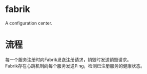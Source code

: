 # fabrik
A configuration center.

# 流程
每一个服务注册时向Fabrik发送注册请求，销毁时发送销毁请求。  
Fabrik存在心跳机制向每个服务发送Ping，检测已注册服务的健康状态。